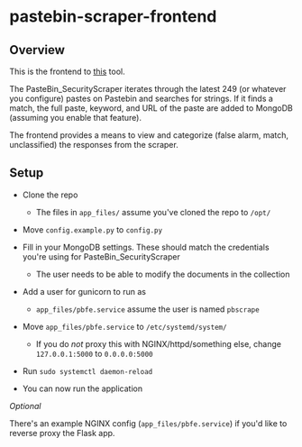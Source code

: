 # pastebin-scraper-frontend

## Overview

This is the frontend to [this](https://github.com/mitchya1/PasteBin_SecurityScraper) tool.

The PasteBin_SecurityScraper iterates through the latest 249 (or whatever you configure) pastes on Pastebin and searches for strings. If it finds a match, the full paste, keyword, and URL of the paste are added to MongoDB (assuming you enable that feature).

The frontend provides a means to view and categorize (false alarm, match, unclassified) the responses from the scraper.

## Setup

- Clone the repo
    - The files in `app_files/` assume you've cloned the repo to `/opt/`

- Move `config.example.py` to `config.py`

- Fill in your MongoDB settings. These should match the credentials you're using for PasteBin_SecurityScraper
    - The user needs to be able to modify the documents in the collection

- Add a user for gunicorn to run as
    - `app_files/pbfe.service` assume the user is named `pbscrape`

- Move `app_files/pbfe.service` to `/etc/systemd/system/`
    - If you do _not_ proxy this with NGINX/httpd/something else, change `127.0.0.1:5000` to `0.0.0.0:5000`

- Run `sudo systemctl daemon-reload`

- You can now run the application

*Optional*

There's an example NGINX config (`app_files/pbfe.service`) if you'd like to reverse proxy the Flask app.

